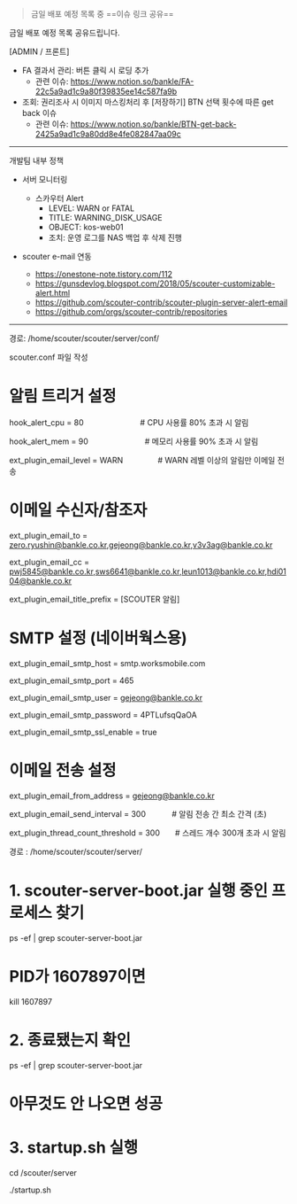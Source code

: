 > 금일 배포 예정 목록 중 ==이슈 링크 공유==


금일 배포 예정 목록 공유드립니다.

[ADMIN / 프론트]
- FA 결과서 관리: 버튼 클릭 시 로딩 추가 
	- 관련 이슈: https://www.notion.so/bankle/FA-22c5a9ad1c9a80f39835ee14c587fa9b
- 조회: 권리조사 시 이미지 마스킹처리 후 [저장하기] BTN 선택 횟수에 따른 get back 이슈
	- 관련 이슈: https://www.notion.so/bankle/BTN-get-back-2425a9ad1c9a80dd8e4fe082847aa09c


***

개발팀 내부 정책
- 서버 모니터링
	- 스카우터 Alert
		- LEVEL: WARN or FATAL
		- TITLE: WARNING_DISK_USAGE
		- OBJECT: kos-web01
		- 조치: 운영 로그를 NAS 백업 후 삭제 진행

- scouter e-mail 연동
	- https://onestone-note.tistory.com/112
	- https://gunsdevlog.blogspot.com/2018/05/scouter-customizable-alert.html
	- https://github.com/scouter-contrib/scouter-plugin-server-alert-email
	- https://github.com/orgs/scouter-contrib/repositories

***

경로: /home/scouter/scouter/server/conf/

scouter.conf 파일 작성

  

# 알림 트리거 설정

hook_alert_cpu = 80                          # CPU 사용률 80% 초과 시 알림

hook_alert_mem = 90                          # 메모리 사용률 90% 초과 시 알림

ext_plugin_email_level = WARN                # WARN 레벨 이상의 알림만 이메일 전송

  

# 이메일 수신자/참조자

ext_plugin_email_to = zero.ryushin@bankle.co.kr,gejeong@bankle.co.kr,v3v3ag@bankle.co.kr

ext_plugin_email_cc = pwj5845@bankle.co.kr,sws6641@bankle.co.kr,leun1013@bankle.co.kr,hdi0104@bankle.co.kr

ext_plugin_email_title_prefix = [SCOUTER 알림]

  

# SMTP 설정 (네이버웍스용)

ext_plugin_email_smtp_host = smtp.worksmobile.com

ext_plugin_email_smtp_port = 465

ext_plugin_email_smtp_user = gejeong@bankle.co.kr

ext_plugin_email_smtp_password = 4PTLufsqQaOA

ext_plugin_email_smtp_ssl_enable = true

  

# 이메일 전송 설정

ext_plugin_email_from_address = gejeong@bankle.co.kr

ext_plugin_email_send_interval = 300            # 알림 전송 간 최소 간격 (초)

  

ext_plugin_thread_count_threshold = 300       # 스레드 개수 300개 초과 시 알림

  

경로 : /home/scouter/scouter/server/

# 1. scouter-server-boot.jar 실행 중인 프로세스 찾기

ps -ef | grep scouter-server-boot.jar

  

# PID가 1607897이면

kill 1607897

  

# 2. 종료됐는지 확인

ps -ef | grep scouter-server-boot.jar

# 아무것도 안 나오면 성공

  

# 3. startup.sh 실행

cd /scouter/server

./startup.sh